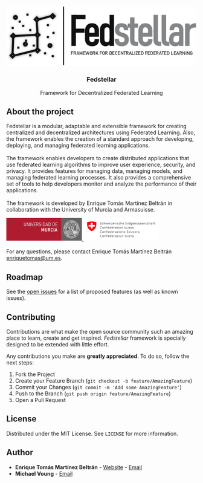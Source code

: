 <!-- PROJECT LOGO -->
<br>
<p align="center">
  <a href="https://github.com/enriquetomasmb/fedstellar">
    <img src="docs/_static/fedstellar-logo.jpg" alt="fedstellar">
  </a>
  <h3 align="center">Fedstellar</h3>

  <p align="center">
    Framework for Decentralized Federated Learning
    <br>
  </p>
</p>

## About the project

Fedstellar is a modular, adaptable and extensible framework for creating centralized and decentralized architectures using Federated Learning. Also, the framework enables the creation of a standard approach for developing, deploying, and managing federated learning applications.
<br><br>
The framework enables developers to create distributed applications that use federated learning algorithms to improve user experience, security, and privacy. It provides features for managing data, managing models, and managing federated learning processes. It also provides a comprehensive set of tools to help developers monitor and analyze the performance of their applications.
<br>
<br>
The framework is developed by Enrique Tomás Martínez Beltrán in collaboration with the University of Murcia and Armasuisse.

<a href="https://um.es">
  <img src="docs/_static/umu.jpg" alt="fedstellar" width="200" height="60">
</a>
<a href="#">
  <img src="docs/_static/armasuisse.jpg" alt="fedstellar" width="200" height="60">
</a>
<br><br>
For any questions, please contact Enrique Tomás Martínez Beltrán <a href="mailto:enriquetomas@um.es">enriquetomas@um.es</a>.


## Roadmap

See the [open issues](https://github.com/enriquetomasmb/fedstellar/issues) for a list of proposed features (as well as known issues).


## Contributing

Contributions are what make the open source community such an amazing place to learn, create and get inspired. _Fedstellar_ framework is specially designed to be extended with little effort.

Any contributions you make are **greatly appreciated**. To do so, follow the next steps:

1. Fork the Project
2. Create your Feature Branch (`git checkout -b feature/AmazingFeature`)
3. Commit your Changes (`git commit -m 'Add some AmazingFeature'`)
4. Push to the Branch (`git push origin feature/AmazingFeature`)
5. Open a Pull Request


## License

Distributed under the MIT License. See `LICENSE` for more information.


## Author

* **Enrique Tomás Martínez Beltrán** - [Website](https://enriquetomasmb.com) - [Email](mailto:enriquetomas@um.es)
* **Michael Voung** - [Email](michael.vuong@bluewin.ch)
